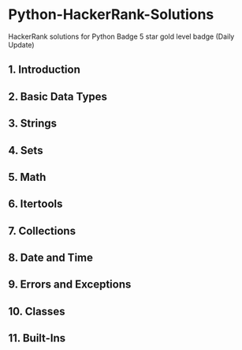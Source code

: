 # Python-HackerRank-Solutions 
HackerRank solutions for Python Badge 5 star gold level badge (Daily Update)

## 1. Introduction


## 2. Basic Data Types


## 3. Strings


## 4. Sets


## 5. Math


## 6. Itertools


## 7. Collections


## 8. Date and Time


## 9. Errors and Exceptions


## 10. Classes


## 11. Built-Ins
